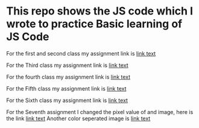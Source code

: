 # This repo shows the JS code which I wrote to practice Basic learning of JS Code

For the first and second class my assignment link is [link text](https://github.com/ChinmoyDas12/Code-practice/blob/main/Class_1%262)

For the Third class my assignment link is [link text](https://github.com/ChinmoyDas12/Code-practice/blob/main/Class_3_practice)

For the fourth class my assignment link is [link text](https://github.com/ChinmoyDas12/Code-practice/blob/main/Class_4_practice)

For the Fifth class my assignment link is [link text](https://github.com/ChinmoyDas12/Code-practice/blob/main/Class_5_practice)

For the Sixth class my assignment link is [link text](https://github.com/ChinmoyDas12/Basic_JS_Code_Practice/blob/main/Class_6_practice)

For the Seventh assignment I changed the pixel value of and image, here is the link [link text](https://github.com/ChinmoyDas12/Basic_JS_Code_Practice/blob/main/gray-emoji.png)
Another color seperated image is [link text](https://github.com/ChinmoyDas12/Basic_JS_Code_Practice/blob/main/Image%20color%20seperated.png)




